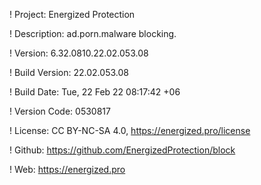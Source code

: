 ! Project: Energized Protection

! Description: ad.porn.malware blocking.

! Version: 6.32.0810.22.02.053.08

! Build Version: 22.02.053.08

! Build Date: Tue, 22 Feb 22 08:17:42 +06

! Version Code: 0530817

! License: CC BY-NC-SA 4.0, https://energized.pro/license

! Github: https://github.com/EnergizedProtection/block

! Web: https://energized.pro
